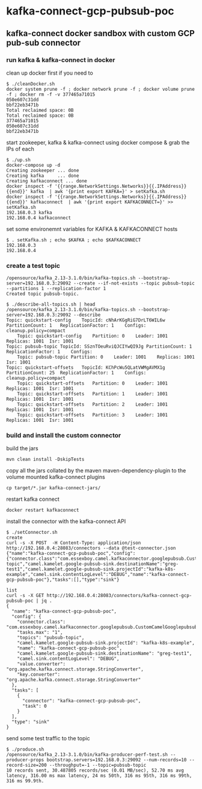 # kafka-connect-gcp-pubsub-poc

## kafka-connect docker sandbox with custom GCP pub-sub connector

### run kafka & kafka-connect in docker
clean up docker first if you need to
```shell script
$ ./cleanDocker.sh 
docker system prune -f ; docker network prune -f ; docker volume prune -f ; docker rm -f -v 377465a71015
050e607c31dd
bbf22eb3471b
Total reclaimed space: 0B
Total reclaimed space: 0B
377465a71015
050e607c31dd
bbf22eb3471b
```
start zookeeper, kafka & kafka-connect using docker compose & grab the IPs of each
```shell script
$ ./up.sh 
docker-compose up -d
Creating zookeeper ... done
Creating kafka     ... done
Creating kafkaconnect ... done
docker inspect -f '{{range.NetworkSettings.Networks}}{{.IPAddress}}{{end}}' kafka  | awk '{print export KAFKA=}' > setKafka.sh
docker inspect -f '{{range.NetworkSettings.Networks}}{{.IPAddress}}{{end}}' kafkaconnect  | awk '{print export KAFKACONNECT=}' >> setKafka.sh
192.168.0.3 kafka
192.168.0.4 kafkaconnect
```
set some environemnt variables for KAFKA & KAFKACONNECT hosts
```shell script
$ . setKafka.sh ; echo $KAFKA ; echo $KAFKACONNECT
192.168.0.3
192.168.0.4
```

### create a test topic
```shell script
/opensource/kafka_2.13-3.1.0/bin/kafka-topics.sh --bootstrap-server=192.168.0.3:29092 --create --if-not-exists --topic pubsub-topic --partitions 1 --replication-factor 1
Created topic pubsub-topic.
```

```shell script
$ ./describe-all-topics.sh | head
/opensource/kafka_2.13-3.1.0/bin/kafka-topics.sh --bootstrap-server=192.168.0.3:29092 --describe
Topic: quickstart-config	TopicId: cNhArKGgRiG7DrLT6WIL6w	PartitionCount: 1	ReplicationFactor: 1	Configs: cleanup.policy=compact
	Topic: quickstart-config	Partition: 0	Leader: 1001	Replicas: 1001	Isr: 1001
Topic: pubsub-topic	TopicId: SSznTOeuRviQJCIYwQI9Jg	PartitionCount: 1	ReplicationFactor: 1	Configs: 
	Topic: pubsub-topic	Partition: 0	Leader: 1001	Replicas: 1001	Isr: 1001
Topic: quickstart-offsets	TopicId: KChPcWu5QLatVWMgAVMX1g	PartitionCount: 25	ReplicationFactor: 1	Configs: cleanup.policy=compact
	Topic: quickstart-offsets	Partition: 0	Leader: 1001	Replicas: 1001	Isr: 1001
	Topic: quickstart-offsets	Partition: 1	Leader: 1001	Replicas: 1001	Isr: 1001
	Topic: quickstart-offsets	Partition: 2	Leader: 1001	Replicas: 1001	Isr: 1001
	Topic: quickstart-offsets	Partition: 3	Leader: 1001	Replicas: 1001	Isr: 1001
```
### build and install the custom connector
build the jars
```shell script
mvn clean install -DskipTests
```
copy all the jars collated by the maven maven-dependency-plugin to the volume mounted kafka-connect plugins
```shell script
cp target/*.jar kafka-connect-jars/
```  
restart kafka connect
```shell script
docker restart kafkaconnect
```  
install the connector with the kafka-connect API
```shell script
$ ./setConnector.sh 
create
curl -s -X POST  -H Content-Type: application/json http://192.168.0.4:28083/connectors --data @test-connector.json
{"name":"kafka-connect-gcp-pubsub-poc","config":{"connector.class":"com.essexboy.camel.kafkaconnector.googlepubsub.CustomCamelGooglepubsubsinkSinkConnector","tasks.max":"1","key.converter":"org.apache.kafka.connect.storage.StringConverter","value.converter":"org.apache.kafka.connect.storage.StringConverter","topics":"pubsub-topic","camel.kamelet.google-pubsub-sink.destinationName":"greg-test1","camel.kamelet.google-pubsub-sink.projectId":"kafka-k8s-example","camel.sink.contentLogLevel":"DEBUG","name":"kafka-connect-gcp-pubsub-poc"},"tasks":[],"type":"sink"}

list
curl -s -X GET http://192.168.0.4:28083/connectors/kafka-connect-gcp-pubsub-poc | jq .
{
  "name": "kafka-connect-gcp-pubsub-poc",
  "config": {
    "connector.class": "com.essexboy.camel.kafkaconnector.googlepubsub.CustomCamelGooglepubsubsinkSinkConnector",
    "tasks.max": "1",
    "topics": "pubsub-topic",
    "camel.kamelet.google-pubsub-sink.projectId": "kafka-k8s-example",
    "name": "kafka-connect-gcp-pubsub-poc",
    "camel.kamelet.google-pubsub-sink.destinationName": "greg-test1",
    "camel.sink.contentLogLevel": "DEBUG",
    "value.converter": "org.apache.kafka.connect.storage.StringConverter",
    "key.converter": "org.apache.kafka.connect.storage.StringConverter"
  },
  "tasks": [
    {
      "connector": "kafka-connect-gcp-pubsub-poc",
      "task": 0
    }
  ],
  "type": "sink"
}
```  
send some test traffic to the topic
```shell script
$ ./produce.sh 
/opensource/kafka_2.13-3.1.0/bin/kafka-producer-perf-test.sh --producer-props bootstrap.servers=192.168.0.3:29092 --num-records=10 --record-size=200 --throughput=-1 --topic=pubsub-topic
10 records sent, 30.487805 records/sec (0.01 MB/sec), 52.70 ms avg latency, 316.00 ms max latency, 24 ms 50th, 316 ms 95th, 316 ms 99th, 316 ms 99.9th.
```  


